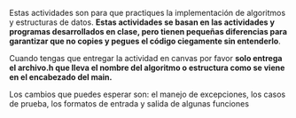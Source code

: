 Estas actividades son para que practiques la implementación de algoritmos y estructuras de datos. **Estas actividades se basan en las actividades y programas desarrollados en clase, pero tienen pequeñas diferencias para garantizar que no copies y pegues el código ciegamente sin entenderlo**.

Cuando tengas que entregar la actividad en canvas por favor **solo entrega el archivo.h que lleva el nombre del algoritmo o estructura como se viene en el encabezado del main.**

Los cambios que puedes esperar son: 
el manejo de excepciones, 
los casos de prueba, 
los formatos de entrada y salida de algunas funciones
